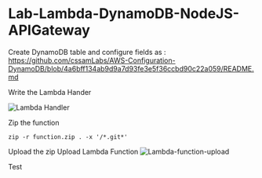 # Lab-Lambda-DynamoDB-NodeJS-APIGateway
 
Create DynamoDB table and configure fields as : https://github.com/cssamLabs/AWS-Configuration-DynamoDB/blob/4a6bff134ab9d9a7d93fe3e5f36ccbd90c22a059/README.md

Write the Lambda Hander

![Lambda Handler](https://user-images.githubusercontent.com/6191308/163870142-13fd2209-b974-456d-a408-67d60fd6f677.png)


Zip the function
```
zip -r function.zip . -x '/*.git*'
```

Upload the zip
Upload Lambda Function
![Lambda-function-upload](https://user-images.githubusercontent.com/6191308/163866686-3a348d58-3d79-49a2-815a-a69df7022352.png)

Test
